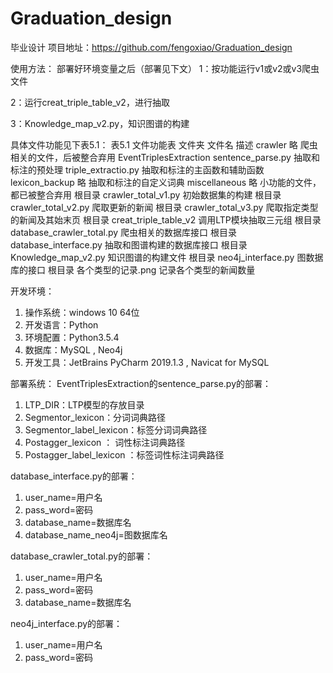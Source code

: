 # Graduation_design
毕业设计
项目地址：https://github.com/fengoxiao/Graduation_design

使用方法：
部署好环境变量之后（部署见下文）
1：按功能运行v1或v2或v3爬虫文件

2：运行creat_triple_table_v2，进行抽取

3：Knowledge_map_v2.py，知识图谱的构建


具体文件功能见下表5.1：
表5.1 文件功能表
文件夹	                  文件名	                描述
crawler	                略	                    爬虫相关的文件，后被整合弃用
EventTriplesExtraction	sentence_parse.py	     抽取和标注的预处理
	                      triple_extractio.py	   抽取和标注的主函数和辅助函数
lexicon_backup	        略	                    抽取和标注的自定义词典
miscellaneous	          略	                    小功能的文件，都已被整合弃用
根目录	                 crawler_total_v1.py	  初始数据集的构建
根目录	                 crawler_total_v2.py	  爬取更新的新闻
根目录	                 crawler_total_v3.py	  爬取指定类型的新闻及其始末页
根目录	                 creat_triple_table_v2	调用LTP模块抽取三元组
根目录	                 database_crawler_total.py	爬虫相关的数据库接口
根目录	                 database_interface.py	抽取和图谱构建的数据库接口
根目录                	Knowledge_map_v2.py	    知识图谱的构建文件
根目录	                 neo4j_interface.py	    图数据库的接口
根目录	                各个类型的记录.png	     记录各个类型的新闻数量

开发环境：
1. 操作系统：windows 10 64位
2. 开发语言：Python
3. 环境配置：Python3.5.4
4. 数据库：MySQL , Neo4j
5. 开发工具：JetBrains PyCharm 2019.1.3 , Navicat for MySQL

部署系统：
EventTriplesExtraction的sentence_parse.py的部署：
1. LTP_DIR：LTP模型的存放目录
2. Segmentor_lexicon：分词词典路径
3. Segmentor_label_lexicon：标签分词词典路径
4. Postagger_lexicon ：  词性标注词典路径
5. Postagger_label_lexicon ：标签词性标注词典路径

database_interface.py的部署：
1. user_name=用户名
2. pass_word=密码
3. database_name=数据库名
4. database_name_neo4j=图数据库名

database_crawler_total.py的部署：
1. user_name=用户名
2. pass_word=密码
3. database_name=数据库名

neo4j_interface.py的部署：
1. user_name=用户名
2. pass_word=密码

